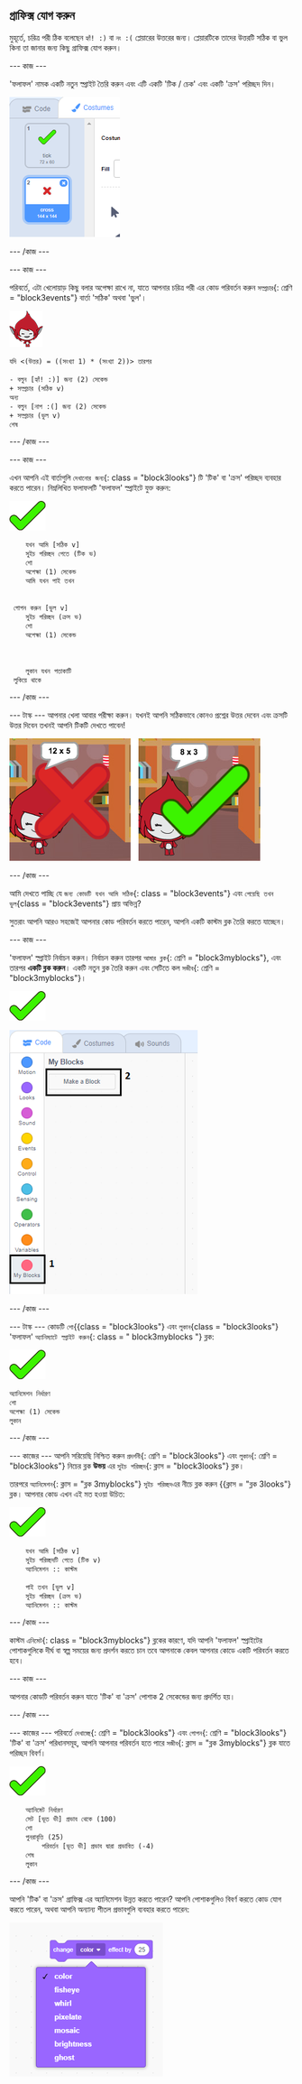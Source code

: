## গ্রাফিক্স যোগ করুন

মুহূর্তে, চরিত্র পরী ঠিক বলেছেন `হ্যাঁ! :)` বা `নং :(` প্লেয়ারের উত্তরের জন্য। প্লেয়ারটিকে তাদের উত্তরটি সঠিক বা ভুল কিনা তা জানার জন্য কিছু গ্রাফিক্স যোগ করুন।

\--- কাজ \---

'ফলাফল' নামক একটি নতুন স্প্রাইট তৈরি করুন এবং এটি একটি 'টিক / চেক' এবং একটি 'ক্রস' পরিচ্ছদ দিন।

![টিক এবং ক্রস পোশাক সঙ্গে স্প্রাইট](images/brain-result.png)

\--- /কাজ \---

\--- কাজ \---

পরিবর্তে, এটা খেলোয়াড় কিছু বলার অপেক্ষা রাখে না, যাতে আপনার চরিত্র পরী এর কোড পরিবর্তন করুন `সম্প্রচার`{: শ্রেণি = "block3events"} বার্তা 'সঠিক' অথবা 'ভুল'।

![অক্ষর স্প্রাইট](images/giga-sprite.png)

```blocks3
যদি <(উত্তর) = ((সংখ্যা 1) * (সংখ্যা 2))> তারপর

- বলুন [হ্যাঁ! :)] জন্য (2) সেকেন্ড
+ সম্প্রচার (সঠিক v)
অন্য
- বলুন [নাপ :(] জন্য (2) সেকেন্ড
+ সম্প্রচার (ভুল v)
শেষ
```

\--- /কাজ \---

\--- কাজ \---

এখন আপনি এই বার্তাগুলি `দেখানোর জন্য`{: class = "block3looks"} টি 'টিক' বা 'ক্রস' পরিচ্ছদ ব্যবহার করতে পারেন। নিম্নলিখিত ফলাফলটি 'ফলাফল' স্প্রাইটে যুক্ত করুন:

![ফলাফল স্প্রাইট](images/result-sprite.png)

```blocks3
    যখন আমি [সঠিক v]
    সুইচ পরিচ্ছদ পেতে (টিক ভ)
    শো
    অপেক্ষা (1) সেকেন্ড
    আমি যখন পাই তখন

    
 গোপন করুন [ভুল v]
    সুইচ পরিচ্ছদ (ক্রস ভ)
    শো
    অপেক্ষা (1) সেকেন্ড



    লুকান যখন পতাকাটি 
 লুকিয়ে থাকে
```

\--- /কাজ \---

\--- টাস্ক \--- আপনার খেলা আবার পরীক্ষা করুন। যখনই আপনি সঠিকভাবে কোনও প্রশ্নের উত্তর দেবেন এবং ক্রসটি উত্তর দিবেন তখনই আপনি টিকটি দেখতে পাবেন!

![সঠিক উত্তর জন্য ভুল, ভুল উত্তর জন্য ক্রস](images/brain-test-answer.png)

\--- /কাজ \---

আমি দেখতে পাচ্ছি যে `জন্য কোডটি যখন আমি সঠিক`{: class = "block3events"} এবং `পেয়েছি তখন ভুল`{class = "block3events"} প্রায় অভিন্ন?

সুতরাং আপনি আরও সহজেই আপনার কোড পরিবর্তন করতে পারেন, আপনি একটি কাস্টম ব্লক তৈরি করতে যাচ্ছেন।

\--- কাজ \---

'ফলাফল' স্প্রাইট নির্বাচন করুন। নির্বাচন করুন তারপর `আমার ব্লক`{: শ্রেণি = "block3myblocks"}, এবং তারপর **একটি ব্লক করুন**। একটি নতুন ব্লক তৈরি করুন এবং সেটিতে কল `সজীব`{: শ্রেণি = "block3myblocks"}।

![ফলাফল স্প্রাইট](images/result-sprite.png)

![অ্যানিমেশন বলা একটি ব্লক তৈরি করুন](images/brain-animate-function.png)

\--- /কাজ \---

\--- টাস্ক \--- কোডটি `শো`{{class = "block3looks"} এবং `লুকান`{class = "block3looks"} 'ফলাফল' `অ্যানিম্যাটে স্প্রাইট করুন`{: class = " block3myblocks "} ব্লক:

![ফলাফল স্প্রাইট](images/result-sprite.png)

```blocks3
অ্যানিমেশন নির্ধারণ
শো
অপেক্ষা (1) সেকেন্ড
লুকান
```

\--- /কাজ \---

\--- কাজের \--- আপনি সরিয়েছি নিশ্চিত করুন `প্রদর্শনী`{: শ্রেণি = "block3looks"} এবং `লুকান`{: শ্রেণি = "block3looks"} নিচের ব্লক **উভয়** এর `সুইচ পরিচ্ছদ`{: ক্লাস = "block3looks"} ব্লক।

তারপরে `অ্যানিমেশন`{: ক্লাস = "ব্লক 3myblocks"} `সুইচ পরিচ্ছদ`এর নীচে ব্লক করুন {{ক্লাস = "ব্লক 3looks"} ব্লক। আপনার কোড এখন এই মত হওয়া উচিত:

![ফলাফল স্প্রাইট](images/result-sprite.png)

```blocks3
    যখন আমি [সঠিক v]
    সুইচ পরিচ্ছদটি পেতে (টিক v)
    অ্যানিমেশন :: কাস্টম

    পাই তখন [ভুল v]
    সুইচ পরিচ্ছদ (ক্রস ভ)
    অ্যানিমেশন :: কাস্টম
```

\--- /কাজ \---

কাস্টম `এনিমেট`{: class = "block3myblocks"} ব্লকের কারণে, যদি আপনি 'ফলাফল' স্প্রাইটের পোশাকগুলিকে দীর্ঘ বা স্বল্প সময়ের জন্য প্রদর্শন করতে চান তবে আপনাকে কেবল আপনার কোডে একটি পরিবর্তন করতে হবে।

\--- কাজ \---

আপনার কোডটি পরিবর্তন করুন যাতে 'টিক' বা 'ক্রস' পোশাক 2 সেকেন্ডের জন্য প্রদর্শিত হয়।

\--- /কাজ \---

\--- কাজের \--- পরিবর্তে `দেখাচ্ছে`{: শ্রেণি = "block3looks"} এবং `গোপন`{: শ্রেণি = "block3looks"} 'টিক' বা 'ক্রস' পরিধানসমূহ, আপনি আপনার পরিবর্তন হতে পারে `সজীব`{: ক্লাস = "ব্লক 3myblocks"} ব্লক যাতে পরিচ্ছদ বিবর্ণ।

![ফলাফল স্প্রাইট](images/result-sprite.png)

```blocks3
    অ্যানিমেট নির্ধারণ
    সেট [ভূত ভী] প্রভাব থেকে (100)
    শো
    পুনরাবৃত্তি (25)
        পরিবর্তন [ভূত ভী] প্রভাব দ্বারা প্রভাবিত (-4)
    শেষ
    লুকান
```

\--- /কাজ \---

আপনি 'টিক' বা 'ক্রস' গ্রাফিক্স এর অ্যানিমেশন উন্নত করতে পারেন? আপনি পোশাকগুলিও বিবর্ণ করতে কোড যোগ করতে পারেন, অথবা আপনি অন্যান্য শীতল প্রভাবগুলি ব্যবহার করতে পারেন:

![screenshot](images/brain-effects.png)